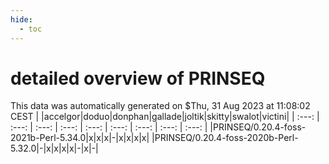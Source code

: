 ```yaml
---
hide:
  - toc
---
```


detailed overview of PRINSEQ
============================


This data was automatically generated on $Thu, 31 Aug 2023 at 11:08:02 CEST
| |accelgor|doduo|donphan|gallade|joltik|skitty|swalot|victini|
| :---: | :---: | :---: | :---: | :---: | :---: | :---: | :---: | :---: |
|PRINSEQ/0.20.4-foss-2021b-Perl-5.34.0|x|x|x|-|x|x|x|x|
|PRINSEQ/0.20.4-foss-2020b-Perl-5.32.0|-|x|x|x|x|-|x|-|
